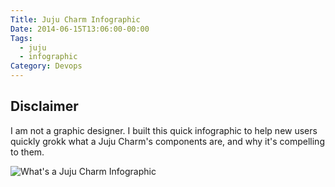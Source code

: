 ```yaml
---
Title: Juju Charm Infographic
Date: 2014-06-15T13:06:00-00:00
Tags:
  - juju
  - infographic
Category: Devops
---
```


## Disclaimer

I am not a graphic designer. I built this quick infographic to help new users quickly grokk what a Juju Charm's components are, and why it's compelling to them.

![What's a Juju Charm Infographic](/images/2014/Jun/Whats-a-juju-charm-1.png)
